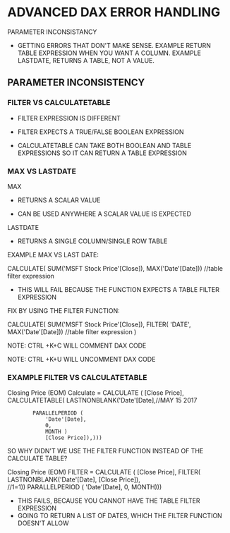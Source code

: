   # ADVANCED DAX ERROR HANDLING

PARAMETER INCONSISTANCY

- GETTING ERRORS THAT DON'T MAKE SENSE. EXAMPLE RETURN TABLE EXPRESSION WHEN YOU WANT A COLUMN. 
EXAMPLE LASTDATE, RETURNS A TABLE, NOT A VALUE.

## PARAMETER INCONSISTENCY

### FILTER VS CALCULATETABLE

* FILTER EXPRESSION IS DIFFERENT

* FILTER EXPECTS A TRUE/FALSE BOOLEAN EXPRESSION

* CALCULATETABLE CAN TAKE BOTH BOOLEAN AND TABLE EXPRESSIONS SO IT CAN RETURN A TABLE EXPRESSION

### MAX VS LASTDATE

MAX 

* RETURNS A SCALAR VALUE

* CAN BE USED ANYWHERE A SCALAR VALUE IS EXPECTED

LASTDATE

* RETURNS A SINGLE COLUMN/SINGLE ROW TABLE

EXAMPLE MAX VS LAST DATE:

CALCULATE(
	SUM('MSFT Stock Price'[Close]),
	MAX('Date'[Date])) //table filter expression

* THIS WILL FAIL BECAUSE THE FUNCTION EXPECTS A TABLE FILTER EXPRESSION

FIX BY USING THE FILTER FUNCTION:

CALCULATE(
	SUM('MSFT Stock Price'[Close]),
	FILTER(
		'DATE',
		MAX('Date'[Date])) //table filter expression
)

NOTE: CTRL +K+C WILL COMMENT DAX CODE

NOTE: CTRL +K+U WILL UNCOMMENT DAX CODE

### EXAMPLE FILTER VS CALCULATETABLE

Closing Price (EOM) Calculate = 
CALCULATE (
       [Close Price], 
       CALCULATETABLE(
            LASTNONBLANK('Date'[Date],//MAY 15 2017 
						   
            PARALLELPERIOD ( 
				'Date'[Date], 
				0, 
				MONTH )
				[Close Price]),)))

SO WHY DIDN'T WE USE THE FILTER FUNCTION INSTEAD OF THE CALCULATE TABLE?


Closing Price (EOM) FILTER = 
CALCULATE (
     [Close Price], 
	 FILTER(	
			LASTNONBLANK('Date'[Date],
						[Close Price]),		
			//1=1))
			PARALLELPERIOD ( 
				'Date'[Date], 
				0, 
				MONTH)))

* THIS FAILS, BECAUSE YOU CANNOT HAVE THE TABLE FILTER EXPRESSION
* GOING TO RETURN A LIST OF DATES, WHICH THE FILTER FUNCTION DOESN'T ALLOW
